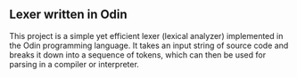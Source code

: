 ## Lexer written in Odin

This project is a simple yet efficient lexer (lexical analyzer) implemented in the Odin programming language. It takes an input string of source code and breaks it down into a sequence of tokens, which can then be used for parsing in a compiler or interpreter.
